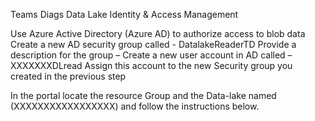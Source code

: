 Teams Diags Data Lake Identity & Access Management

Use Azure Active Directory (Azure AD) to authorize access to blob data
Create a new AD security group called -  DatalakeReaderTD
	Provide a description for the group – 
Create a new user account in AD called – XXXXXXXDLread
	Assign this account to the new Security group you created in the previous step

In the portal locate the resource Group and the Data-lake named (XXXXXXXXXXXXXXXXX) and follow the instructions below.
